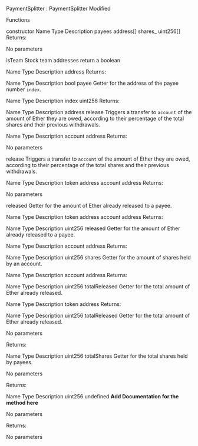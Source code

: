PaymentSplitter : PaymentSplitter Modified

Functions

constructor
Name Type Description
payees address[]
shares\_ uint256[]
Returns:

No parameters

isTeam
Stock team addresses return a boolean

Name Type Description
address
Returns:

Name Type Description
bool
payee
Getter for the address of the payee number `index`.

Name Type Description
index uint256
Returns:

Name Type Description
address
release
Triggers a transfer to `account` of the amount of Ether they are owed, according to their percentage of the total shares and their previous withdrawals.

Name Type Description
account address
Returns:

No parameters

release
Triggers a transfer to `account` of the amount of Ether they are owed, according to their percentage of the total shares and their previous withdrawals.

Name Type Description
token address
account address
Returns:

No parameters

released
Getter for the amount of Ether already released to a payee.

Name Type Description
token address
account address
Returns:

Name Type Description
uint256
released
Getter for the amount of Ether already released to a payee.

Name Type Description
account address
Returns:

Name Type Description
uint256
shares
Getter for the amount of shares held by an account.

Name Type Description
account address
Returns:

Name Type Description
uint256
totalReleased
Getter for the total amount of Ether already released.

Name Type Description
token address
Returns:

Name Type Description
uint256
totalReleased
Getter for the total amount of Ether already released.

No parameters

Returns:

Name Type Description
uint256
totalShares
Getter for the total shares held by payees.

No parameters

Returns:

Name Type Description
uint256
undefined
**Add Documentation for the method here**

No parameters

Returns:

No parameters
